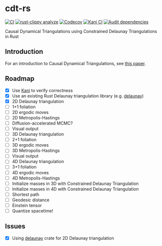 # cdt-rs

[![CI](https://github.com/acgetchell/cdt/actions/workflows/ci.yml/badge.svg)](https://github.com/acgetchell/cdt/actions/workflows/ci.yml)
[![rust-clippy analyze](https://github.com/acgetchell/cdt-rs/actions/workflows/rust-clippy.yml/badge.svg)](https://github.com/acgetchell/cdt-rs/actions/workflows/rust-clippy.yml)
[![Codecov](https://codecov.io/gh/acgetchell/cdt-rs/graph/badge.svg?token=CsbOJBypGC)](https://codecov.io/gh/acgetchell/cdt-rs)
[![Kani CI](https://github.com/acgetchell/cdt-rs/actions/workflows/kani.yml/badge.svg)](https://github.com/acgetchell/cdt-rs/actions/workflows/kani.yml)
[![Audit dependencies](https://github.com/acgetchell/cdt-rs/actions/workflows/audit.yml/badge.svg)](https://github.com/acgetchell/cdt-rs/actions/workflows/audit.yml)

Causal Dynamical Triangulations using Constrained Delaunay Triangulations in Rust

## Introduction

For an introduction to Causal Dynamical Triangulations, see [this paper](https://arxiv.org/abs/hep-th/0105267).

## Roadmap

- [x] Use [Kani] to verify correctness
- [x] Use an existing Rust Delaunay triangulation library (e.g. [delaunay])
- [x] 2D Delaunay triangulation
- [ ] 1+1 foliation
- [ ] 2D ergodic moves
- [ ] 2D Metropolis-Hastings
- [ ] Diffusion-accelerated MCMC?
- [ ] Visual output
- [ ] 3D Delaunay triangulation
- [ ] 2+1 foliation
- [ ] 3D ergodic moves
- [ ] 3D Metropolis-Hastings
- [ ] Visual output
- [ ] 4D Delaunay triangulation
- [ ] 3+1 foliation
- [ ] 4D ergodic moves
- [ ] 4D Metropolis-Hastings
- [ ] Initialize masses in 3D with Constrained Delaunay Triangulation
- [ ] Initialize masses in 4D with Constrained Delaunay Triangulation
- [ ] Shortest path
- [ ] Geodesic distance
- [ ] Einstein tensor
- [ ] Quantize spacetime!

## Issues

- [x] Using [delaunay] crate for 2D Delaunay triangulation

[delaunay]: https://crates.io/crates/delaunay
[Kani]: https://model-checking.github.io/kani/install-guide.html
